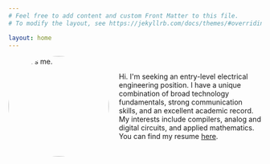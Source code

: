 ```yaml
---
# Feel free to add content and custom Front Matter to this file.
# To modify the layout, see https://jekyllrb.com/docs/themes/#overriding-theme-defaults

layout: home
---
```


<div class="my-container" style="display: flex; align-items: center;">
    <img src="/~ajbond/wall_street_square.jpg" alt="That's me." width="200" style="border-radius: 50%; margin-right: 20px;"/>
    <div>
        Hi. I'm seeking an entry-level electrical engineering position. I have a unique combination of broad technology fundamentals, strong communication skills, and an excellent academic record. My interests include compilers, analog and digital circuits, and applied mathematics. You can find my resume <a href="/~ajbond/qualifications">here</a>.
    </div>
</div>
